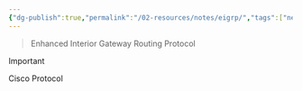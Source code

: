 ```yaml
---
{"dg-publish":true,"permalink":"/02-resources/notes/eigrp/","tags":["netzwerk/protocol"]}
---
```


> Enhanced Interior Gateway Routing Protocol

>[!important] 
>Cisco Protocol

